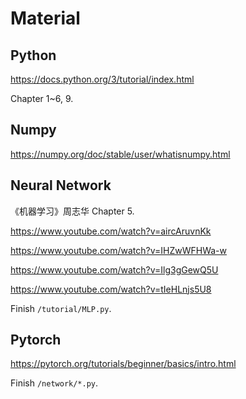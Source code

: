# Material

## Python

https://docs.python.org/3/tutorial/index.html

Chapter 1~6, 9.

## Numpy 

https://numpy.org/doc/stable/user/whatisnumpy.html

## Neural Network

《机器学习》周志华 Chapter 5.

https://www.youtube.com/watch?v=aircAruvnKk

https://www.youtube.com/watch?v=IHZwWFHWa-w

https://www.youtube.com/watch?v=Ilg3gGewQ5U

https://www.youtube.com/watch?v=tIeHLnjs5U8

Finish `/tutorial/MLP.py`.

## Pytorch

https://pytorch.org/tutorials/beginner/basics/intro.html

Finish `/network/*.py`.